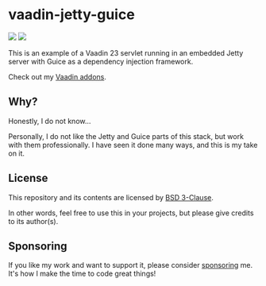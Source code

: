 # vaadin-jetty-guice

[![](https://img.shields.io/vaadin-directory/version/embedded-jetty--guice-example)](https://vaadin.com/directory/component/embedded-jetty--guice-example)
[![](https://img.shields.io/vaadin-directory/star/embedded-jetty--guice-example)](https://vaadin.com/directory/component/embedded-jetty--guice-example)

This is an example of a Vaadin 23 servlet running in an embedded Jetty server with Guice as a dependency injection framework.

Check out my [Vaadin addons](https://vaadin.com/directory/?q=author%3AOliver_Yasuna).

## Why?

Honestly, I do not know...

Personally, I do not like the Jetty and Guice parts of this stack, but work with them professionally. 
I have seen it done many ways, and this is my take on it.

## License

This repository and its contents are licensed by [BSD 3-Clause](LICENSE.txt).

In other words, feel free to use this in your projects, but please give credits to its author(s).

## Sponsoring

If you like my work and want to support it, please consider [sponsoring](https://github.com/sponsors/oliveryasuna) me. It's how I make the time to code great things!
